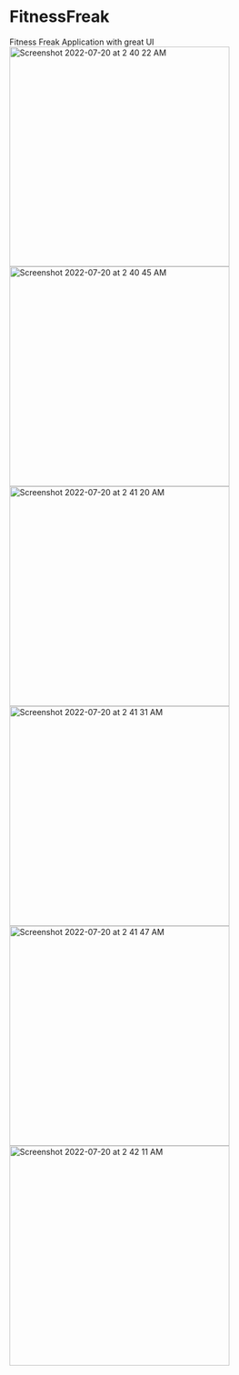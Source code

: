 # FitnessFreak
Fitness Freak Application with great UI
<img width="387" alt="Screenshot 2022-07-20 at 2 40 22 AM" src="https://user-images.githubusercontent.com/73903627/179849017-597c2980-4421-4fbd-a6f0-5182fdfdcc59.png">
<img width="387" alt="Screenshot 2022-07-20 at 2 40 45 AM" src="https://user-images.githubusercontent.com/73903627/179849074-f8856cda-bec7-4467-888a-6f56e60c2d77.png">
<img width="387" alt="Screenshot 2022-07-20 at 2 41 20 AM" src="https://user-images.githubusercontent.com/73903627/179849161-900ce859-e621-4933-a834-9aa0798d3ce3.png">
<img width="387" alt="Screenshot 2022-07-20 at 2 41 31 AM" src="https://user-images.githubusercontent.com/73903627/179849194-7de4b4d3-5fba-49ad-8332-cdd616eea205.png">
<img width="387" alt="Screenshot 2022-07-20 at 2 41 47 AM" src="https://user-images.githubusercontent.com/73903627/179849230-3c010932-8dab-499a-b32c-e4d879a1dd5c.png">
<img width="387" alt="Screenshot 2022-07-20 at 2 42 11 AM" src="https://user-images.githubusercontent.com/73903627/179849281-10a05a29-76bd-4ac2-b865-22a3c0955a5a.png">
